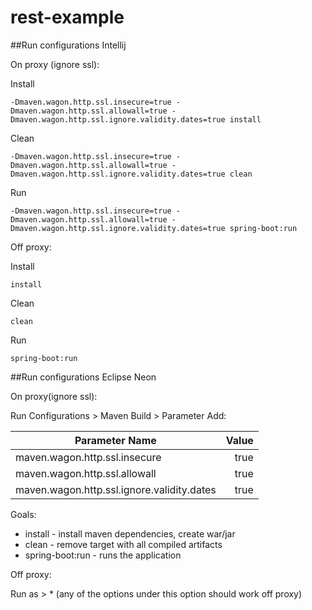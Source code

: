 # rest-example 


##Run configurations Intellij

On proxy (ignore ssl):

Install
```
-Dmaven.wagon.http.ssl.insecure=true -Dmaven.wagon.http.ssl.allowall=true -Dmaven.wagon.http.ssl.ignore.validity.dates=true install
```

Clean
```
-Dmaven.wagon.http.ssl.insecure=true -Dmaven.wagon.http.ssl.allowall=true -Dmaven.wagon.http.ssl.ignore.validity.dates=true clean
```

Run
```
-Dmaven.wagon.http.ssl.insecure=true -Dmaven.wagon.http.ssl.allowall=true -Dmaven.wagon.http.ssl.ignore.validity.dates=true spring-boot:run
```

Off proxy:

Install
```
install
```

Clean
```
clean
```

Run
```
spring-boot:run
```

##Run configurations Eclipse Neon

On proxy(ignore ssl):

Run Configurations > Maven Build > Parameter Add:

Parameter Name                             | Value
-------------------------------------------|-------:
maven.wagon.http.ssl.insecure              | true
maven.wagon.http.ssl.allowall              | true
maven.wagon.http.ssl.ignore.validity.dates | true

Goals:

* install - install maven dependencies, create war/jar
* clean - remove target with all compiled artifacts
* spring-boot:run - runs the application

Off proxy: 

Run as > * (any of the options under this option should work off proxy)